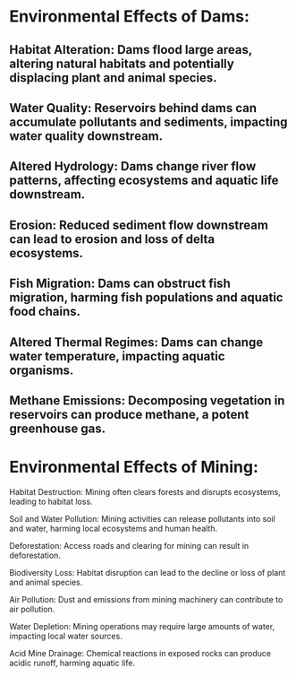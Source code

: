 # Environmental Effects of Dams:

## Habitat Alteration: Dams flood large areas, altering natural habitats and potentially displacing plant and animal species.

## Water Quality: Reservoirs behind dams can accumulate pollutants and sediments, impacting water quality downstream.

## Altered Hydrology: Dams change river flow patterns, affecting ecosystems and aquatic life downstream.

## Erosion: Reduced sediment flow downstream can lead to erosion and loss of delta ecosystems.

## Fish Migration: Dams can obstruct fish migration, harming fish populations and aquatic food chains.

## Altered Thermal Regimes: Dams can change water temperature, impacting aquatic organisms.

## Methane Emissions: Decomposing vegetation in reservoirs can produce methane, a potent greenhouse gas.

# Environmental Effects of Mining:

Habitat Destruction: Mining often clears forests and disrupts ecosystems, leading to habitat loss.

Soil and Water Pollution: Mining activities can release pollutants into soil and water, harming local ecosystems and human health.

Deforestation: Access roads and clearing for mining can result in deforestation.

Biodiversity Loss: Habitat disruption can lead to the decline or loss of plant and animal species.

Air Pollution: Dust and emissions from mining machinery can contribute to air pollution.

Water Depletion: Mining operations may require large amounts of water, impacting local water sources.

Acid Mine Drainage: Chemical reactions in exposed rocks can produce acidic runoff, harming aquatic life.
